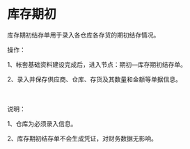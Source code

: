 # 库存期初
库存期初结存单用于录入各仓库各存货的期初结存情况。

操作：

1、帐套基础资料建设完成后，进入节点：期初—库存期初结存单。

2、录入并保存供应商、仓库、存货及其数量和金额等单据信息。

　

说明：

1、仓库为必须录入信息。

2、库存期初结存单不会生成凭证，对财务数据无影响。

　
